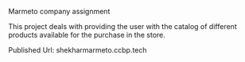 Marmeto company assignment

This project deals with providing the user with the catalog of different products available for the purchase in the store.

Published Url: shekharmarmeto.ccbp.tech

